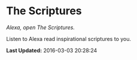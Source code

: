 # The Scriptures
*Alexa, open The Scriptures.*

Listen to Alexa read inspirational scriptures to you.

**Last Updated:** 2016-03-03 20:28:24